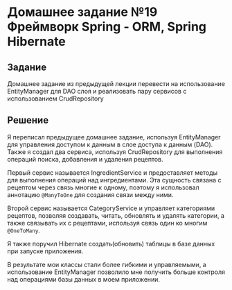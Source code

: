 # Домашнее задание №19 Фреймворк Spring  - ORM, Spring Hibernate

## Задание
Домашнее задание из предыдущей лекции перевести на использование EntityManager для DAO слоя и реализовать пару сервисов с использованием CrudRepository

## Решение
Я переписал предыдущее домашнее задание, используя EntityManager для управления доступом к данным в слое доступа к данным (DAO).
Также я создал два сервиса, используя CrudRepository для выполнения операций поиска, добавления и удаления рецептов.

Первый сервис называется IngredientService и предоставляет методы для выполнения операций над ингредиентами. Эта сущность связана с рецептом через связь многие к одному, поэтому я использовал аннотацию `@ManyToOne` для создания связи между ними.

Второй сервис называется CategoryService и управляет категориями рецептов, позволяя создавать, читать, обновлять и удалять категории, а также связывать их с рецептами, используя связь один ко многим `@OneToMany`.

Я также поручил Hibernate создать(обновить) таблицы в базе данных при запуске приложения.

В результате мои классы стали более гибкими и управляемыми, а использование EntityManager позволило мне получить больше контроля над операциями базы данных в моем приложении.
